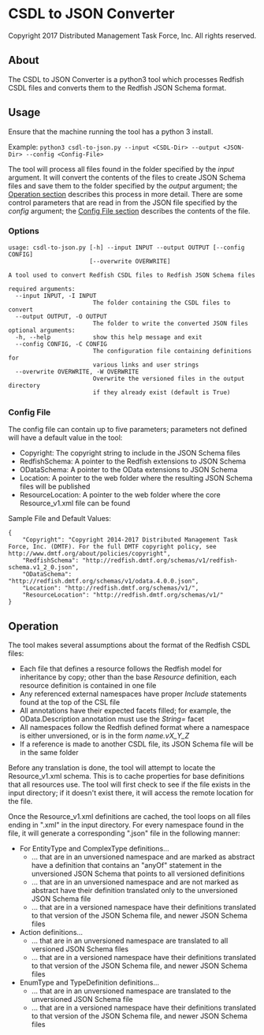 # CSDL to JSON Converter

Copyright 2017 Distributed Management Task Force, Inc. All rights reserved.

## About

The CSDL to JSON Converter is a python3 tool which processes Redfish CSDL files and converts them to the Redfish JSON Schema format.

## Usage

Ensure that the machine running the tool has a python 3 install.

Example: `python3 csdl-to-json.py --input <CSDL-Dir> --output <JSON-Dir> --config <Config-File>`

The tool will process all files found in the folder specified by the *input* argument.  It will convert the contents of the files to create JSON Schema files and save them to the folder specified by the *output* argument; the [Operation section](#operation) describes this process in more detail.  There are some control parameters that are read in from the JSON file specified by the *config* argument; the [Config File section](#config-file) describes the contents of the file.

### Options

```
usage: csdl-to-json.py [-h] --input INPUT --output OUTPUT [--config CONFIG]
                       [--overwrite OVERWRITE]

A tool used to convert Redfish CSDL files to Redfish JSON Schema files

required arguments:
  --input INPUT, -I INPUT
                        The folder containing the CSDL files to convert
  --output OUTPUT, -O OUTPUT
                        The folder to write the converted JSON files
optional arguments:
  -h, --help            show this help message and exit
  --config CONFIG, -C CONFIG
                        The configuration file containing definitions for
                        various links and user strings
  --overwrite OVERWRITE, -W OVERWRITE
                        Overwrite the versioned files in the output directory
                        if they already exist (default is True)
```

### Config File

The config file can contain up to five parameters; parameters not defined will have a default value in the tool:
  * Copyright: The copyright string to include in the JSON Schema files
  * RedfishSchema: A pointer to the Redfish extensions to JSON Schema
  * ODataSchema: A pointer to the OData extensions to JSON Schema
  * Location: A pointer to the web folder where the resulting JSON Schema files will be published
  * ResourceLocation: A pointer to the web folder where the core Resource_v1.xml file can be found

Sample File and Default Values:
```
{
    "Copyright": "Copyright 2014-2017 Distributed Management Task Force, Inc. (DMTF). For the full DMTF copyright policy, see http://www.dmtf.org/about/policies/copyright",
    "RedfishSchema": "http://redfish.dmtf.org/schemas/v1/redfish-schema.v1_2_0.json",
    "ODataSchema": "http://redfish.dmtf.org/schemas/v1/odata.4.0.0.json",
    "Location": "http://redfish.dmtf.org/schemas/v1/",
    "ResourceLocation": "http://redfish.dmtf.org/schemas/v1/"
}
```

## Operation

The tool makes several assumptions about the format of the Redfish CSDL files:
  * Each file that defines a resource follows the Redfish model for inheritance by copy; other than the base *Resource* definition, each resource definition is contained in one file
  * Any referenced external namespaces have proper *Include* statements found at the top of the CSL file
  * All annotations have their expected facets filled; for example, the OData.Description annotation must use the *String=* facet
  * All namespaces follow the Redfish defined format where a namespace is either unversioned, or is in the form *name.vX_Y_Z*
  * If a reference is made to another CSDL file, its JSON Schema file will be in the same folder

Before any translation is done, the tool will attempt to locate the Resource_v1.xml schema.  This is to cache properties for base definitions that all resources use.  The tool will first check to see if the file exists in the input directory; if it doesn't exist there, it will access the remote location for the file.

Once the Resource_v1.xml definitions are cached, the tool loops on all files ending in ".xml" in the input directory.  For every namespace found in the file, it will generate a corresponding ".json" file in the following manner:
  * For EntityType and ComplexType definitions...
    * ... that are in an unversioned namespace and are marked as abstract have a definition that contains an "anyOf" statement in the unversioned JSON Schema that points to all versioned definitions
    * ... that are in an unversioned namespace and are not marked as abstract have their definition translated only to the unversioned JSON Schema file
    * ... that are in a versioned namespace have their definitions translated to that version of the JSON Schema file, and newer JSON Schema files
  * Action definitions...
    * ... that are in an unversioned namespace are translated to all versioned JSON Schema files
    * ... that are in a versioned namespace have their definitions translated to that version of the JSON Schema file, and newer JSON Schema files
  * EnumType and TypeDefinition definitions...
    * ... that are in an unversioned namespace are translated to the unversioned JSON Schema file
    * ... that are in a versioned namespace have their definitions translated to that version of the JSON Schema file, and newer JSON Schema files
